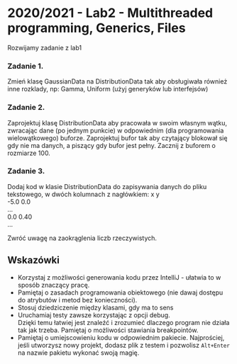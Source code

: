 # 2020/2021 - Lab2 - Multithreaded programming, Generics, Files

Rozwijamy zadanie z lab1

### Zadanie 1.
Zmień  klasę GaussianData na DistributionData tak aby obsługiwała również inne rozklady, np: Gamma, Uniform (użyj generyków lub interfejsów)

### Zadanie 2.
Zaprojektuj klasę DistributionData aby pracowała w swoim własnym wątku, zwracając dane (po jednym punkcie) w odpowiednim (dla programowania wielowątkowego) buforze. Zaprojektuj bufor tak aby czytający blokował się gdy nie ma danych, a piszący gdy bufor jest pełny. Zacznij z buforem o rozmiarze 100.

### Zadanie 3.
Dodaj kod w klasie DistributionData do zapisywania danych do pliku tekstowego, w dwóch kolumnach z nagłówkiem: 
x y  
-5.0 0.0  
...  
0.0 0.40  
...  

Zwróć uwagę na zaokrąglenia liczb rzeczywistych. 


## Wskazówki
- Korzystaj z możliwości generowania kodu przez IntelliJ - ułatwia to w sposób znaczący pracę. 
- Pamiętaj o zasadach programowania obiektowego (nie dawaj dostępu do atrybutów i metod bez konieczności).
- Stosuj dziedziczenie między klasami, gdy ma to sens
- Uruchamiaj testy zawsze korzystając z opcji debug.  
Dzięki temu łatwiej jest znaleźć i zrozumieć dlaczego program nie działa tak jak trzeba.  Pamiętaj o możliwości stawiania breakpointów.
- Pamiętaj o umiejscowieniu kodu w odpowiednim pakiecie. 
Najprościej, jeśli utworzysz nowy projekt, dodasz plik z testem i pozwolisz `Alt+Enter` 
na nazwie pakietu wykonać swoją magię.

